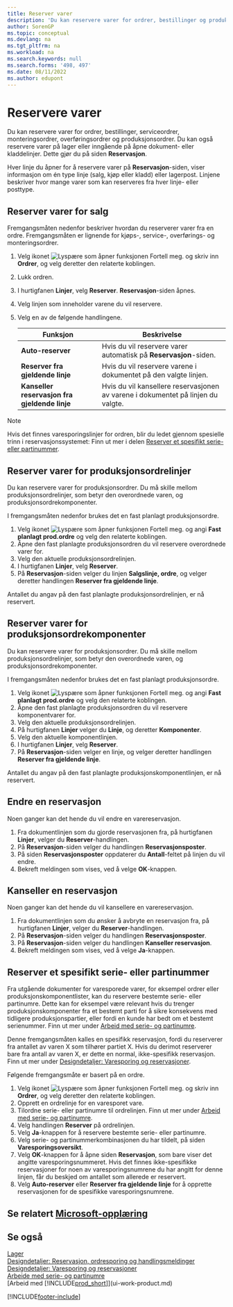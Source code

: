 ```yaml
---
title: Reserver varer
description: 'Du kan reservere varer for ordrer, bestillinger og produksjonsordrer. Du kan reservere også varer på lager eller inngående på åpne dokumentlinjer.'
author: SorenGP
ms.topic: conceptual
ms.devlang: na
ms.tgt_pltfrm: na
ms.workload: na
ms.search.keywords: null
ms.search.forms: '498, 497'
ms.date: 08/11/2022
ms.author: edupont
---
```

# <a name="reserve-items"></a><a name="reserve-items"></a>Reservere varer

Du kan reservere varer for ordrer, bestillinger, serviceordrer, monteringsordrer, overføringsordrer og produksjonsordrer. Du kan også reservere varer på lager eller inngående på åpne dokument- eller kladdelinjer. Dette gjør du på siden **Reservasjon**.

Hver linje du åpner for å reservere varer på **Reservasjon**-siden, viser informasjon om én type linje (salg, kjøp eller kladd) eller lagerpost. Linjene beskriver hvor mange varer som kan reserveres fra hver linje- eller posttype.

## <a name="reserve-items-for-sales"></a><a name="reserve-items-for-sales"></a>Reserver varer for salg

Fremgangsmåten nedenfor beskriver hvordan du reserverer varer fra en ordre. Fremgangsmåten er lignende for kjøps-, service-, overførings- og monteringsordrer.
  
1. Velg ikonet ![Lyspære som åpner funksjonen Fortell meg.](media/ui-search/search_small.png "Fortell hva du vil gjøre") og skriv inn **Ordrer**, og velg deretter den relaterte koblingen.  
2. Lukk ordren.
3. I hurtigfanen **Linjer**, velg **Reserver**. **Reservasjon**-siden åpnes.  
4. Velg linjen som inneholder varene du vil reservere.  
5. Velg en av de følgende handlingene.  

    |**Funksjon**|**Beskrivelse**|
    |------------------|---------------------|  
    |**Auto-reserver**|Hvis du vil reservere varer automatisk på **Reservasjon**-siden.|  
    |**Reserver fra gjeldende linje**|Hvis du vil reservere varene i dokumentet på den valgte linjen.|  
    |**Kanseller reservasjon fra gjeldende linje**|Hvis du vil kansellere reservasjonen av varene i dokumentet på linjen du valgte.|

> [!NOTE]  
> Hvis det finnes varesporingslinjer for ordren, blir du ledet gjennom spesielle trinn i reservasjonssystemet: Finn ut mer i delen [Reserver et spesifikt serie- eller partinummer](inventory-how-to-reserve-items.md#reserve-a-specific-serial-or-lot-number).  

## <a name="reserve-an-item-for-a-production-order-line"></a><a name="reserve-an-item-for-a-production-order-line"></a>Reserver varer for produksjonsordrelinjer

Du kan reservere varer for produksjonsordrer. Du må skille mellom produksjonsordrelinjer, som betyr den overordnede varen, og produksjonsordrekomponenter.

I fremgangsmåten nedenfor brukes det en fast planlagt produksjonsordre.

1. Velg ikonet ![Lyspære som åpner funksjonen Fortell meg.](media/ui-search/search_small.png "Fortell hva du vil gjøre") og angi **Fast planlagt prod.ordre** og velg den relaterte koblingen.  
2. Åpne den fast planlagte produksjonsordren du vil reservere overordnede varer for.  
3. Velg den aktuelle produksjonsordrelinjen.  
4. I hurtigfanen **Linjer**, velg **Reserver**.
5. På **Reservasjon**-siden velger du linjen **Salgslinje, ordre**, og velger deretter handlingen **Reserver fra gjeldende linje**.  

Antallet du angav på den fast planlagte produksjonsordrelinjen, er nå reservert.

## <a name="reserve-items-for-production-order-components"></a><a name="reserve-items-for-production-order-components"></a>Reserver varer for produksjonsordrekomponenter

Du kan reservere varer for produksjonsordrer. Du må skille mellom produksjonsordrelinjer, som betyr den overordnede varen, og produksjonsordrekomponenter.

I fremgangsmåten nedenfor brukes det en fast planlagt produksjonsordre.

1. Velg ikonet ![Lyspære som åpner funksjonen Fortell meg.](media/ui-search/search_small.png "Fortell hva du vil gjøre") og angi **Fast planlagt prod.ordre** og velg den relaterte koblingen.  
2. Åpne den fast planlagte produksjonsordren du vil reservere komponentvarer for.  
3. Velg den aktuelle produksjonsordrelinjen.  
4. På hurtigfanen **Linjer** velger du **Linje**, og deretter **Komponenter**.  
5. Velg den aktuelle komponentlinjen.  
6. I hurtigfanen **Linjer**, velg **Reserver**.  
7. På **Reservasjon**-siden velger en linje, og velger deretter handlingen **Reserver fra gjeldende linje**.  

Antallet du angav på den fast planlagte produksjonskomponentlinjen, er nå reservert.

## <a name="change-a-reservation"></a><a name="change-a-reservation"></a>Endre en reservasjon

Noen ganger kan det hende du vil endre en varereservasjon.

1. Fra dokumentlinjen som du gjorde reservasjonen fra, på hurtigfanen **Linjer**, velger du **Reserver**-handlingen.  
2. På **Reservasjon**-siden velger du handlingen **Reservasjonsposter**.
3. På siden **Reservasjonsposter** oppdaterer du **Antall**-feltet på linjen du vil endre.
4. Bekreft meldingen som vises, ved å velge **OK**-knappen.

## <a name="cancel-a-reservation"></a><a name="cancel-a-reservation"></a>Kanseller en reservasjon

Noen ganger kan det hende du vil kansellere en varereservasjon.

1. Fra dokumentlinjen som du ønsker å avbryte en reservasjon fra, på hurtigfanen **Linjer**, velger du **Reserver**-handlingen.  
2. På **Reservasjon**-siden velger du handlingen **Reservasjonsposter**.  
3. På **Reservasjon**-siden velger du handlingen **Kanseller reservasjon**.  
4. Bekreft meldingen som vises, ved å velge **Ja**-knappen.  

## <a name="reserve-a-specific-serial-or-lot-number"></a><a name="reserve-a-specific-serial-or-lot-number"></a>Reserver et spesifikt serie- eller partinummer

Fra utgående dokumenter for varesporede varer, for eksempel ordrer eller produksjonskomponentlister, kan du reservere bestemte serie- eller partinumre. Dette kan for eksempel være relevant hvis du trenger produksjonskomponenter fra et bestemt parti for å sikre konsekvens med tidligere produksjonspartier, eller fordi en kunde har bedt om et bestemt serienummer. Finn ut mer under [Arbeid med serie- og partinumre](inventory-how-work-item-tracking.md).

Denne fremgangsmåten kalles en spesifikk reservasjon, fordi du reserverer fra antallet av varen X som tilhører partiet X. Hvis du derimot reserverer bare fra antall av varen X, er dette en normal, ikke-spesifikk reservasjon. Finn ut mer under [Designdetaljer: Varesporing og reservasjoner](design-details-item-tracking-and-reservations.md).

Følgende fremgangsmåte er basert på en ordre.

1. Velg ikonet ![Lyspære som åpner funksjonen Fortell meg.](media/ui-search/search_small.png "Fortell hva du vil gjøre") og skriv inn **Ordrer**, og velg deretter den relaterte koblingen.  
2. Opprett en ordrelinje for en varesporet vare.  
3. Tilordne serie- eller partinumre til ordrelinjen. Finn ut mer under [Arbeid med serie- og partinumre](inventory-how-work-item-tracking.md).
4. Velg handlingen **Reserver** på ordrelinjen.  
5. Velg **Ja**-knappen for å reservere bestemte serie- eller partinumre.  
6. Velg serie- og partinummerkombinasjonen du har tildelt, på siden **Varesporingsoversikt**.  
7. Velg **OK**-knappen for å åpne siden **Reservasjon**, som bare viser det angitte varesporingsnummeret. Hvis det finnes ikke-spesifikke reservasjoner for noen av varesporingsnumrene du har angitt for denne linjen, får du beskjed om antallet som allerede er reservert.  
8. Velg **Auto-reserver** eller **Reserver fra gjeldende linje** for å opprette reservasjonen for de spesifikke varesporingsnumrene.

## <a name="see-related-microsoft-training"></a><a name="see-related-microsoft-training"></a>Se relatert [Microsoft-opplæring](/training/modules/manage-outbound-serial-lot-numbers/)

## <a name="see-also"></a><a name="see-also"></a>Se også

[Lager](inventory-manage-inventory.md)  
[Designdetaljer: Reservasjon, ordresporing og handlingsmeldinger](design-details-reservation-order-tracking-and-action-messaging.md)  
[Designdetaljer: Varesporing og reservasjoner](design-details-item-tracking-and-reservations.md)  
[Arbeide med serie- og partinumre](inventory-how-work-item-tracking.md)  
[Arbeid med [!INCLUDE[prod_short](includes/prod_short.md)]](ui-work-product.md)

[!INCLUDE[footer-include](includes/footer-banner.md)]
